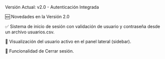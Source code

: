 Versión Actual: v2.0 - Autenticación Integrada

🆕 Novedades en la Versión 2.0

✅ Sistema de inicio de sesión con validación de usuario y contraseña desde un archivo usuarios.csv.

👤 Visualización del usuario activo en el panel lateral (sidebar).

🔁 Funcionalidad de Cerrar sesión.




